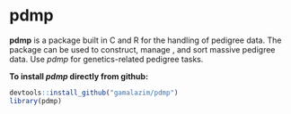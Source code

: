 # pdmp
**pdmp** is a package built in C and R for the handling of pedigree data. The package can be used to construct, manage , and sort massive pedigree data. Use *pdmp* for genetics-related pedigree tasks. 

**To install *pdmp* directly from github:**

```r
devtools::install_github("gamalazim/pdmp")
library(pdmp)
```

